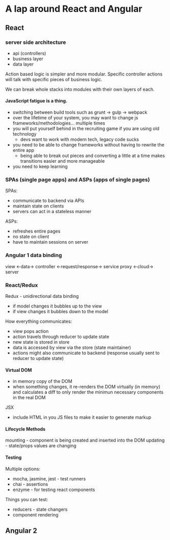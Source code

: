 # A lap around React and Angular

## React

### server side architecture

- api (controllers)
- business layer
- data layer

Action based logic is simpler and more modular. Specific controller actions will talk with specific pieces of business logic.

We can break whole stacks into modules with their own layers of each.

#### JavaScript fatigue is a thing.

- switching between build tools such as grunt -> gulp -> webpack
- over the lifetime of your system, you may want to change js frameworks/methodologies... multiple times
- you will put yourself behind in the recruiting game if you are using old technology
    - devs want to work with modern tech, legacy code sucks
- you need to be able to change frameworks without having to rewrite the entire app
    - being able to break out pieces and converting a little at a time makes transitions easier and more manageable
- you need to keep learning

### SPAs (single page apps) and ASPs (apps of single pages)

SPAs:

- communicate to backend via APIs
- maintain state on clients
- servers can act in a stateless manner

ASPs:

- refreshes entire pages
- no state on client
- have to maintain sessions on server

### Angular 1 data binding

view <-data-> controller <-request/response-> service proxy <-cloud-> server

### React/Redux

Redux - unidirectional data binding

- if model changes it bubbles up to the view
- if view changes it bubbles down to the model

How everything communicates:

- view pops action
- action travels through reducer to update state
- new state is stored in store
- data is accessed by view via the store (state maintainer)
- actions might also communicate to backend (response usually sent to reducer to update state)

#### Virtual DOM

- in memory copy of the DOM
- when something changes, it re-renders the DOM virtually (in memory) and calculates a diff to only render the minimun necessary components in the real DOM

JSX

- include HTML in you JS files to make it easier to generate markup

#### Lifecycle Methods

mounting - component is being created and inserted into the DOM
updating - state/props values are changing

#### Testing

Multiple options:

- mocha, jasmine, jest - test runners
- chai - assertions
- enzyme - for testing react components

Things you can test:

- reducers - state changers
- component rendering

## Angular 2


